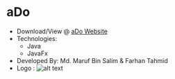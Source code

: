 # aDo 
* Download/View @ [aDo Website](https://maruf22-dev.github.io/GameOfLife/)
* Technologies:
  - Java
  - JavaFx
* Developed By: Md. Maruf Bin Salim & Farhan Tahmid
* Logo : 
![alt text](https://firebasestorage.googleapis.com/v0/b/portfolio-projects-16bb0.appspot.com/o/aDo.ico?alt=media&token=98b4bc70-0c8e-4b13-809a-48edf5831773)


